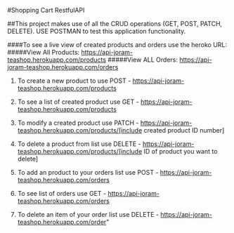 #Shopping Cart RestfulAPI 

 ##This project makes use of all the CRUD operations (GET, POST, PATCH, DELETE). USE POSTMAN to test this application functionality.

####To see a live view of created products and orders use the heroko URL: 
#####View All Products: https://api-joram-teashop.herokuapp.com/products
#####View  ALL Orders: https://api-joram-teashop.herokuapp.com/orders 

1. To create a new product to use POST - https://api-joram-teashop.herokuapp.com/products
2. To see a list of created product use GET - https://api-joram-teashop.herokuapp.com/products
3. To modify a created product use PATCH  - https://api-joram-teashop.herokuapp.com/products/[include created product ID number]
4. To delete a product from list use DELETE - https://api-joram-teashop.herokuapp.com/products/[include ID of product you want to delete]

5. To add an product to your orders list use POST - https://api-joram-teashop.herokuapp.com/orders 
6. To see list of orders use GET - https://api-joram-teashop.herokuapp.com/orders
7. To delete an item of your order list use DELETE - https://api-joram-teashop.herokuapp.com/order"

